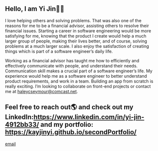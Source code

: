 ## Hello, I am Yi Jin👋😄

I love helping others and solving problems. That was also one of the reasons for me to be a financial advisor, assisting others to resolve their financial issues. Starting a career in software engineering would be more satisfying for me, knowing that the product I create would help a much larger group of people, making their lives better, and of course, solving problems at a much larger scale. I also enjoy the satisfaction of creating things which is part of a software engineer’s daily life. 
 
Working as a financial advisor has taught me how to efficiently and effectively communicate with people, and understand their needs. Communication skill makes a crucial part of a software engineer’s life. My experience would help me as a software engineer to better understand product requirements, and work in a team. Building an app from scratch is really exciting. I’m looking to collaborate on front-end projects 
or contact me at haleycseymour@comcast.net.


## Feel free to reach out🌎  and check out my LinkedIn:https://www.linkedin.com/in/yi-jin-4912bb33/ and my portfolio:  https://kayjinyi.github.io/secondPortfolio/<br>
[email](mailto:kayjinyi@gmail.com)
